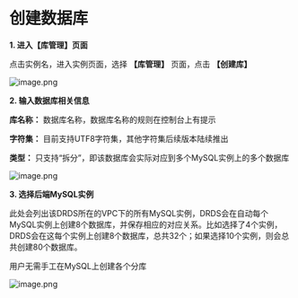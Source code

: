 # 创建数据库

**1. 进入【库管理】页面**

点击实例名，进入实例页面，选择 **【库管理】** 页面，点击 **【创建库】**

![image.png](https://img1.jcloudcs.com/cms/7ffdb27d-a3a7-4438-a881-96faaf81811620180704173705.png)


**2. 输入数据库相关信息**

**库名称：** 数据库名称，数据库名称的规则在控制台上有提示

**字符集：** 目前支持UTF8字符集，其他字符集后续版本陆续推出

**类型：** 只支持“拆分”，即该数据库会实际对应到多个MySQL实例上的多个数据库

![image.png](https://img1.jcloudcs.com/cms/8ccc72b6-a9bd-410c-ab2b-e275633001fe20180704173755.png)

**3. 选择后端MySQL实例**

此处会列出该DRDS所在的VPC下的所有MySQL实例，DRDS会在自动每个MySQL实例上创建8个数据库，并保存相应的对应关系。比如选择了4个实例，DRDS会在这每个实例上创建8个数据库，总共32个；如果选择10个实例，则会总共创建80个数据库。

用户无需手工在MySQL上创建各个分库

![image.png](https://img1.jcloudcs.com/cms/c7418598-05b6-4533-8b1a-fbf44fa2391d20180704173810.png)
